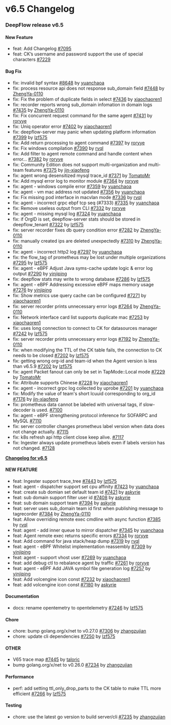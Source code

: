 # v6.5 Changelog

### DeepFlow release v6.5

#### New Feature
* feat: Add Changelog [#7095](https://github.com/deepflowio/deepflow/pull/7095)
* feat: CK’s username and password support the use of special characters [#7229](https://github.com/deepflowio/deepflow/pull/7119)

#### Bug Fix
* fix: invalid bpf syntax [#8648](https://github.com/deepflowio/deepflow/pull/8648) by [yuanchaoa](https://github.com/yuanchaoa)
* fix: process resource api does not response sub_domain field [#7448](https://github.com/deepflowio/deepflow/pull/7448) by [ZhengYa-0110](https://github.com/ZhengYa-0110)
* fix: Fix the problem of duplicate fields in select [#7436](https://github.com/deepflowio/deepflow/pull/7436) by [xiaochaoren1](https://github.com/xiaochaoren1)
* fix: recorder reports wrong sub_domain infomation in domain logs [#7435](https://github.com/deepflowio/deepflow/pull/7435) by [ZhengYa-0110](https://github.com/ZhengYa-0110)
* fix: Fix concurrent request command for the same agent [#7431](https://github.com/deepflowio/deepflow/pull/7431) by [roryye](https://github.com/roryye)
* fix: Uniq operator error [#7402](https://github.com/deepflowio/deepflow/pull/7402) by [xiaochaoren1](https://github.com/xiaochaoren1)
* fix: deepflow-server may panic when updating platform information [#7399](https://github.com/deepflowio/deepflow/pull/7399) by [lzf575](https://github.com/lzf575)
* fix: Add return processing to agent command [#7397](https://github.com/deepflowio/deepflow/pull/7397) by [roryye](https://github.com/roryye)
* fix: Fix windows compilation [#7390](https://github.com/deepflowio/deepflow/pull/7390) by [rvql](https://github.com/rvql)
* fix: Add filter to agent remote command and handle content when error… [#7382](https://github.com/deepflowio/deepflow/pull/7382) by [roryye](https://github.com/roryye)
* fix: Community Edition does not support multi-organization and multi-team features [#7375](https://github.com/deepflowio/deepflow/pull/7375) by [jin-xiaofeng](https://github.com/jin-xiaofeng)
* fix: agent wrong desensitized mysql trace_id [#7371](https://github.com/deepflowio/deepflow/pull/7371) by [TomatoMr](https://github.com/TomatoMr)
* fix: Add mysql error log to monitor module [#7364](https://github.com/deepflowio/deepflow/pull/7364) by [roryye](https://github.com/roryye)
* fix: agent - windows compile error [#7359](https://github.com/deepflowio/deepflow/pull/7359) by [yuanchaoa](https://github.com/yuanchaoa)
* fix: agent - vm mac address not updated [#7356](https://github.com/deepflowio/deepflow/pull/7356) by [yuanchaoa](https://github.com/yuanchaoa)
* fix: Fix missing pod interface in macvlan mode [#7336](https://github.com/deepflowio/deepflow/pull/7336) by [rvql](https://github.com/rvql)
* fix: agent - incorrect grpc ebpf tcp seq (#7333) [#7335](https://github.com/deepflowio/deepflow/pull/7335) by [yuanchaoa](https://github.com/yuanchaoa)
* fix: Remove useless output from CLI [#7332](https://github.com/deepflowio/deepflow/pull/7332) by [roryye](https://github.com/roryye)
* fix: agent - missing mysql log [#7324](https://github.com/deepflowio/deepflow/pull/7324) by [yuanchaoa](https://github.com/yuanchaoa)
* fix: if OrgID is set, deepflow-server stats should be stored in deepflow_tenant [#7322](https://github.com/deepflowio/deepflow/pull/7322) by [lzf575](https://github.com/lzf575)
* fix: server recorder fixes db query condition error [#7282](https://github.com/deepflowio/deepflow/pull/7282) by [ZhengYa-0110](https://github.com/ZhengYa-0110)
* fix: manually created ips are deleted unexpectedly [#7310](https://github.com/deepflowio/deepflow/pull/7310) by [ZhengYa-0110](https://github.com/ZhengYa-0110)
* fix: agent - incorrect http2 log [#7297](https://github.com/deepflowio/deepflow/pull/7297) by [yuanchaoa](https://github.com/yuanchaoa)
* fix: the flow_tag of prometheus may be lost under multiple organizations [#7295](https://github.com/deepflowio/deepflow/pull/7295) by [lzf575](https://github.com/lzf575)
* fix: agent - eBPF Adjust Java syms-cache update logic & error log output [#7290](https://github.com/deepflowio/deepflow/pull/7290) by [yinjiping](https://github.com/yinjiping)
* fix: deepflow stats may write to wrong database [#7286](https://github.com/deepflowio/deepflow/pull/7286) by [lzf575](https://github.com/lzf575)
* fix: agent - eBPF Addressing excessive eBPF maps memory usage [#7276](https://github.com/deepflowio/deepflow/pull/7276) by [yinjiping](https://github.com/yinjiping)
* fix: Show metrics use query cache can be configured [#7271](https://github.com/deepflowio/deepflow/pull/7271) by [xiaochaoren1](https://github.com/xiaochaoren1)
* fix: server recorder prints unnecessary error logs [#7264](https://github.com/deepflowio/deepflow/pull/7264) by [ZhengYa-0110](https://github.com/ZhengYa-0110)
* fix: Network interface card list supports duplicate mac [#7253](https://github.com/deepflowio/deepflow/pull/7253) by [xiaochaoren1](https://github.com/xiaochaoren1)
* fix: uses long connection to connect to CK for datasources manager [#7242](https://github.com/deepflowio/deepflow/pull/7242) by [lzf575](https://github.com/lzf575)
* fix: server recorder prints unnecessary error logs [#7192](https://github.com/deepflowio/deepflow/pull/7192) by [ZhengYa-0110](https://github.com/ZhengYa-0110)
* fix: when modifying the TTL of the CK table fails, the connection to CK needs to be closed [#7202](https://github.com/deepflowio/deepflow/pull/7202) by [lzf575](https://github.com/lzf575)
* fix: getting wrong org-id and team-id when the Agent version is less than v6.5.9 [#7202](https://github.com/deepflowio/deepflow/pull/7202) by [lzf575](https://github.com/lzf575)
* fix: agent Packet fanout can only be set in TapMode::Local mode [#7229](https://github.com/deepflowio/deepflow/pull/7229) by [TomatoMr](https://github.com/TomatoMr)
* fix: Attribute supports Chinese [#7228](https://github.com/deepflowio/deepflow/pull/7228) by [xiaochaoren1](https://github.com/xiaochaoren1)
* fix: agent - incorrect grpc log collected by uprobe [#7201](https://github.com/deepflowio/deepflow/pull/7201) by [yuanchaoa](https://github.com/yuanchaoa)
* fix: Modify the value of team's short lcuuid corresponding to org_id [#7176](https://github.com/deepflowio/deepflow/pull/7176) by [jin-xiaofeng](https://github.com/jin-xiaofeng)
* fix: prometheus data cannot be labeled with universal tags, if slow-decoder is used. [#7100](https://github.com/deepflowio/deepflow/pull/7100)
* fix: agent - eBPF strengthening protocol inference for SOFARPC and MySQL [#7110](https://github.com/deepflowio/deepflow/pull/7110)
* fix: server controller changes prometheus label version when data does not change actually. [#7115](https://github.com/deepflowio/deepflow/pull/7115)
* fix: k8s refresh api http client close keep alive. [#7117](https://github.com/deepflowio/deepflow/pull/7117)
* fix: Ingester always update prometheus labels even if labels version has not changed.  [#7128](https://github.com/deepflowio/deepflow/pull/7128)

**[Changelog for v6.5](https://www.deepflow.io/docs/release-notes/release-6.5-ce)**<br/>

#### NEW FEATURE
* feat:  Ingester support trace_tree [#7443](https://github.com/deepflowio/deepflow/pull/7443) by [lzf575](https://github.com/lzf575)
* feat: agent - dispatcher support set cpu affinity [#7423](https://github.com/deepflowio/deepflow/pull/7423) by [yuanchaoa](https://github.com/yuanchaoa)
* feat: create sub domian set default team id [#7421](https://github.com/deepflowio/deepflow/pull/7421) by [askyrie](https://github.com/askyrie)
* feat: sub domain support filter user id [#7408](https://github.com/deepflowio/deepflow/pull/7408) by [askyrie](https://github.com/askyrie)
* feat: sub domain support team [#7394](https://github.com/deepflowio/deepflow/pull/7394) by [askyrie](https://github.com/askyrie)
* feat: server uses sub_domain team id first when publishing message to tagrecorder [#7384](https://github.com/deepflowio/deepflow/pull/7384) by [ZhengYa-0110](https://github.com/ZhengYa-0110)
* feat: Allow overriding remote exec cmdline with async function [#7385](https://github.com/deepflowio/deepflow/pull/7385) by [rvql](https://github.com/rvql)
* feat: agent - add inner queue to mirror dispatcher [#7345](https://github.com/deepflowio/deepflow/pull/7345) by [yuanchaoa](https://github.com/yuanchaoa)
* feat: Agent remote exec returns specific errors [#7334](https://github.com/deepflowio/deepflow/pull/7334) by [roryye](https://github.com/roryye)
* feat: Add command for java stack/heap dump [#7319](https://github.com/deepflowio/deepflow/pull/7319) by [rvql](https://github.com/rvql)
* feat: agent - eBPF Whitelist implementation reassembly [#7309](https://github.com/deepflowio/deepflow/pull/7309) by [yinjiping](https://github.com/yinjiping)
* feat: agent - support vhost user [#7269](https://github.com/deepflowio/deepflow/pull/7269) by [yuanchaoa](https://github.com/yuanchaoa)
* feat: add debug ctl to rebalance agent by traffic [#7261](https://github.com/deepflowio/deepflow/pull/7261) by [roryye](https://github.com/roryye)
* feat: agent - eBPF Add JAVA symbol file generation log [#7257](https://github.com/deepflowio/deepflow/pull/7257) by [yinjiping](https://github.com/yinjiping)
* feat: Add volcengine icon const [#7232](https://github.com/deepflowio/deepflow/pull/7232) by [xiaochaoren1](https://github.com/xiaochaoren1)
* feat: add volcengine icon const [#7180](https://github.com/deepflowio/deepflow/pull/7180) by [askyrie](https://github.com/askyrie)

#### Documentation
* docs: rename opentemetry to opentelemetry [#7246](https://github.com/deepflowio/deepflow/pull/7246) by [lzf575](https://github.com/lzf575)


#### Chore
* chore: bump golang.org/x/net to v0.27.0 [#7306](https://github.com/deepflowio/deepflow/pull/7306) by [zhangzujian](https://github.com/zhangzujian)
* chore: update cli dependencies [#7250](https://github.com/deepflowio/deepflow/pull/7250) by [lzf575](https://github.com/lzf575)

#### OTHER
* V65 trace map [#7445](https://github.com/deepflowio/deepflow/pull/7445) by [taloric](https://github.com/taloric)
* bump golang.org/x/net to v0.26.0 [#7234](https://github.com/deepflowio/deepflow/pull/7234) by [zhangzujian](https://github.com/zhangzujian)

#### Performance
* perf: add setting ttl_only_drop_parts to the CK table to make TTL more efficient [#7266](https://github.com/deepflowio/deepflow/pull/7266) by [lzf575](https://github.com/lzf575)


#### Testing
* chore: use the latest go version to build server/cli [#7235](https://github.com/deepflowio/deepflow/pull/7235) by [zhangzujian](https://github.com/zhangzujian)
